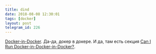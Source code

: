 ```yaml
---
title: dind
date: 2018-08-08 12:30:01
tags: [docker]
layout: post
telegram_id: 226
---
```


[Docker-in-Docker](https://github.com/jpetazzo/dind). Да-да, докер в докере. И да, там есть секция [Can I Run Docker-in-Docker-in-Docker?](https://github.com/jpetazzo/dind#can-i-run-docker-in-docker-in-docker).
